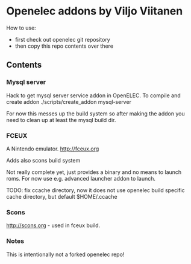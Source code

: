 # Openelec addons by Viljo Viitanen

How to use:

* first check out openelec git repository
* then copy this repo contents over there

## Contents

### Mysql server ###

Hack to get mysql server service addon in OpenELEC.
To compile and create addon
    ./scripts/create_addon mysql-server

For now this messes up the build system so after making the addon
you need to clean up at least the mysql build dir.

### FCEUX

A Nintendo emulator. http://fceux.org

Adds also scons build system

Not really complete yet, just provides a binary and no means to launch roms. For now use e.g. advanced launcher addon to launch.

TODO: fix ccache directory, now it does not use openelec build specific cache directory, but default $HOME/.ccache

### Scons

http://scons.org - used in fceux build.

### Notes

This is intentionally not a forked openelec repo!
